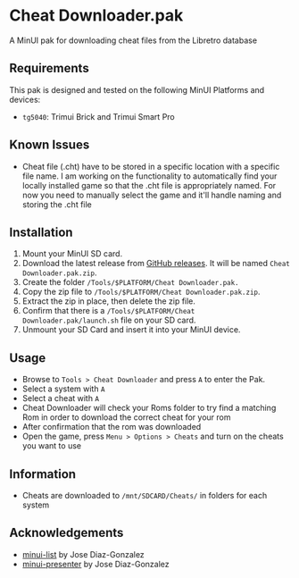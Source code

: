 # Cheat Downloader.pak

A MinUI pak for downloading cheat files from the Libretro database

## Requirements

This pak is designed and tested on the following MinUI Platforms and devices:
- `tg5040`: Trimui Brick and Trimui Smart Pro

## Known Issues

- Cheat file (.cht) have to be stored in a specific location with a specific file name. I am working on the functionality to automatically find your locally installed game so that the .cht file is appropriately named. For now you need to manually select the game and it'll handle naming and storing the .cht file

## Installation

1. Mount your MinUI SD card.
2. Download the latest release from [GitHub releases](https://github.com/mikecosentino/nextui-cheat-downloader/releases). It will be named `Cheat Downloader.pak.zip`.
3. Create the folder `/Tools/$PLATFORM/Cheat Downloader.pak.`
4. Copy the zip file to `/Tools/$PLATFORM/Cheat Downloader.pak.zip`.
4. Extract the zip in place, then delete the zip file.
5. Confirm that there is a `/Tools/$PLATFORM/Cheat Downloader.pak/launch.sh` file on your SD card.
6. Unmount your SD Card and insert it into your MinUI device.

## Usage

- Browse to `Tools > Cheat Downloader` and press `A` to enter the Pak. 
- Select a system with `A`
- Select a cheat with `A` 
- Cheat Downloader will check your Roms folder to try find a matching Rom in order to download the correct cheat for your rom
- After confirmation that the rom was downloaded
- Open the game, press `Menu > Options > Cheats` and turn on the cheats you want to use

## Information
 
- Cheats are downloaded to `/mnt/SDCARD/Cheats/` in folders for each system 

## Acknowledgements

- [minui-list](https://github.com/josegonzalez/minui-list) by Jose Diaz-Gonzalez
- [minui-presenter](https://github.com/josegonzalez/minui-presenter) by Jose Diaz-Gonzalez
